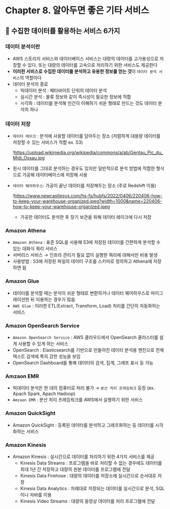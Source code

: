 # Chapter 8. 알아두면 좋은 기타 서비스
## 📌 수집한 데이터를 활용하는 서비스 6가지

### 데이터 분석이란

- AWS 스토리지 서비스와 데이터베이스 서비스는 대량의 데이터를 고가용성으로 저장할 수 있다. 또는 대량의 데이터를 고속으로 처리하기 위한 서비스도 제공한다
- **이러한 서비스로 수집한 데이터를 분석하고 유용한 정보를 얻는 것**이 `데이터 분석 서비스`의 역할이다
- 데이터 분석의 종료
    - 빅데이터 분석 : 페타바이트 단위의 데이터 분석
    - 실시간 분석 : 물류 정보와 같이 즉시성이 필요한 정보에 적합
    - 시각화 : 데이터를 분석해 인간이 이해하기 쉬운 형태로 만드는 것도 데이터 분석의 하나

### 데이터 저장

- `데이터 레이크` : 분석에 사용할 데이터를 담아두는 장소 (저렴하게 대용량 데이터를 저장할 수 있는 서비스가 적합 ex. S3)
    
    !https://upload.wikimedia.org/wikipedia/commons/a/ab/Gentau_Pic_du_Midi_Ossau.jpg
    
- 원시 데이터를 그대로 분석하는 경우도 있지만 일반적으로 분석 방법에 적합한 형식으로 가공해 데이터베이스에 저장해 사용
- `데이터 웨어하우스`: 가공이 끝난 데이터를 저장해두는 장소 (주로 Redshift 이용)
    
    !https://www.newcastlesys.com/hs-fs/hubfs/2022/0406/220406-how-to-keep-your-warehouse-organized.jpeg?width=1000&name=220406-how-to-keep-your-warehouse-organized.jpeg
    
    - 가공한 데이터도 분석한 후 장기 보관을 위해 데이터 레이크에 다시 저장

### Amazon Athena

- `Amazon Athena` : 표준 SQL을 사용해 S3에 저장된 데이터를 간편하게 분석할 수 있는 대화식 쿼리 서비스
- 서버리스 서비스 → 인프라 관리가 필요 없이 실행한 쿼리에 대해서만 비용 발생
- 사용방법 : S3에 저장된 파일의 데이터 구조를 스키마로 정의하고 Athena에 저장하면 됨

### Amazon Glue

- 데이터를 분석할 때는 분석이 쉬운 형태로 변환하거나 데이터 웨어하우스로 마이그레이션한 뒤 이용하는 경우가 많음
- `AWS Glue` : 이러한 ETL(Extract, Transform, Load) 처리를 간단히 자동화하는 서비스

### Amazon OpenSearch Service

- `Amazon OpenSearch Service` : AWS 클라우드에서 OpenSearch 클러스터를 쉽게 사용할 수 있게 하는 서비스
- OpenSearch : Elasticsearch를 기반으로 만들어진 데이터 분석용 엔진으로 전체 텍스트 검색에 특히 강한 성능을 보임
- OpenSearch Dashboard를 통해 데이터의 검색, 집계, 그래프 표시 등 가능

### Amzaon EMR

- 빅데이터 분석은 한 대의 컴퓨터로 처리 불가 → `분산 처리 프레임워크` 등장 (ex. Apach Spark, Apach Hadoop)
- `Amzaon EMR` : 분산 처리 프레임워크를 AWS에서 실행하기 위한 서비스

### Amazon QuickSight

- Amazon QuickSight : 등록된 데이터를 분석하고 그래프화하는 등 데이터를 시각화하는 서비스

### Amazon Kinesis

- Amazon Kinesis : 실시간으로 데이터를 처리하기 위한 4가지 서비스를 제공
    - Kinesis Data Streams : 프로그램을 바로 처리할 수 없는 경우에도 데이터를 최대 1년 간 저장하고 대량의 원본 데이터를 프로그램에 전달
    - Kinesis Data Firehose : 대량의 데이터를 저장소에 실시간으로 순서대로 저장
    - Kinesis Data Analytics : 차례대로 저장되는 데이터를 실시간으로 분석, SQL이나 자바를 이용
    - Kinesis Video Streams : 대량의 동영상 데이터를 처리 프로그램에 전달
